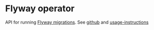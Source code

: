 # Flyway operator

API for running [Flyway migrations](https://www.red-gate.com/products/flyway/community/).
See [github](https://github.com/davidkarlsen/flyway-operator) and [usage-instructions](https://github.com/davidkarlsen/flyway-operator/blob/main/USING.md)